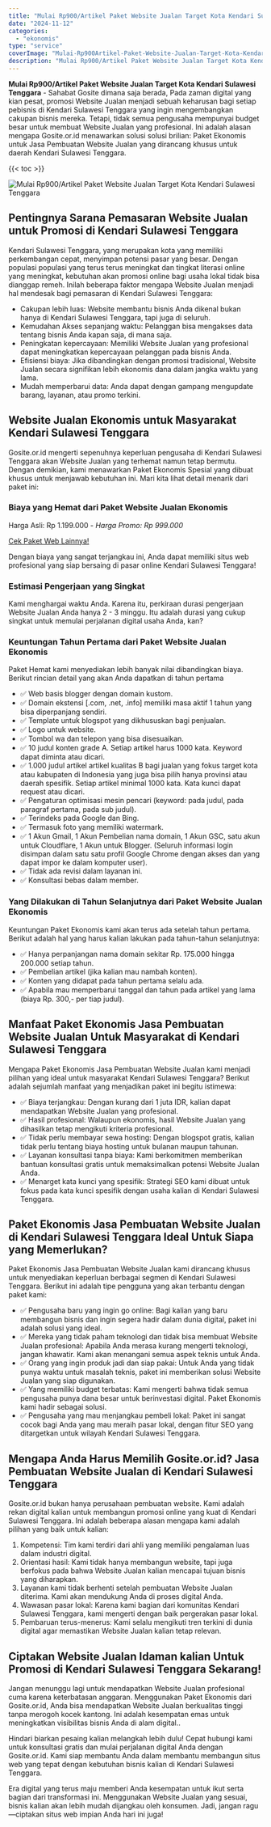 ```yaml
---
title: "Mulai Rp900/Artikel Paket Website Jualan Target Kota Kendari Sulawesi Tenggara"
date: "2024-11-12"
categories: 
  - "ekonomis"
type: "service"
coverImage: "Mulai-Rp900Artikel-Paket-Website-Jualan-Target-Kota-Kendari-Sulawesi-Tenggara.png"
description: "Mulai Rp900/Artikel Paket Website Jualan Target Kota Kendari Sulawesi Tenggara. Era digital yang terus maju memberi Anda kesempatan untuk ikut serta bagian d..."
---
```


**Mulai Rp900/Artikel Paket Website Jualan Target Kota Kendari Sulawesi Tenggara** - Sahabat Gosite dimana saja berada, Pada zaman digital yang kian pesat, promosi Website Jualan menjadi sebuah keharusan bagi setiap pebisnis di Kendari Sulawesi Tenggara yang ingin mengembangkan cakupan bisnis mereka. Tetapi, tidak semua pengusaha mempunyai budget besar untuk membuat Website Jualan yang profesional. Ini adalah alasan mengapa Gosite.or.id menawarkan solusi solusi brilian: Paket Ekonomis untuk Jasa Pembuatan Website Jualan yang dirancang khusus untuk daerah Kendari Sulawesi Tenggara.

{{< toc >}}

![Mulai Rp900/Artikel Paket Website Jualan Target Kota Kendari Sulawesi Tenggara](/images/ekonomis/Mulai-Rp900Artikel-Paket-Website-Jualan-Target-Kota-Kendari-Sulawesi-Tenggara.png)

## Pentingnya Sarana Pemasaran Website Jualan untuk Promosi di Kendari Sulawesi Tenggara

Kendari Sulawesi Tenggara, yang merupakan kota yang memiliki perkembangan cepat, menyimpan potensi pasar yang besar. Dengan populasi populasi yang terus terus meningkat dan tingkat literasi online yang meningkat, kebutuhan akan promosi online bagi usaha lokal tidak bisa dianggap remeh. Inilah beberapa faktor mengapa Website Jualan menjadi hal mendesak bagi pemasaran di Kendari Sulawesi Tenggara:

- Cakupan lebih luas: Website membantu bisnis Anda dikenal bukan hanya di Kendari Sulawesi Tenggara, tapi juga di seluruh.
- Kemudahan Akses sepanjang waktu: Pelanggan bisa mengakses data tentang bisnis Anda kapan saja, di mana saja.
- Peningkatan kepercayaan: Memiliki Website Jualan yang profesional dapat meningkatkan kepercayaan pelanggan pada bisnis Anda.
- Efisiensi biaya: Jika dibandingkan dengan promosi tradisional, Website Jualan secara signifikan lebih ekonomis dana dalam jangka waktu yang lama.
- Mudah memperbarui data: Anda dapat dengan gampang mengupdate barang, layanan, atau promo terkini.

## Website Jualan Ekonomis untuk Masyarakat Kendari Sulawesi Tenggara

Gosite.or.id mengerti sepenuhnya keperluan pengusaha di Kendari Sulawesi Tenggara akan Website Jualan yang terhemat namun tetap bermutu. Dengan demikian, kami menawarkan Paket Ekonomis Spesial yang dibuat khusus untuk menjawab kebutuhan ini. Mari kita lihat detail menarik dari paket ini:

### Biaya yang Hemat dari Paket Website Jualan Ekonomis

<a class="cta-button">Harga Asli: Rp 1.199.000 - <em>Harga Promo: Rp 999.000</em></a>

<a href="/jasa-web/" class="cta-button">Cek Paket Web Lainnya!</a>

Dengan biaya yang sangat terjangkau ini, Anda dapat memiliki situs web profesional yang siap bersaing di pasar online Kendari Sulawesi Tenggara!

### Estimasi Pengerjaan yang Singkat

Kami menghargai waktu Anda. Karena itu, perkiraan durasi pengerjaan Website Jualan Anda hanya 2 - 3 minggu. Itu adalah durasi yang cukup singkat untuk memulai perjalanan digital usaha Anda, kan?

### Keuntungan Tahun Pertama dari Paket Website Jualan Ekonomis

Paket Hemat kami menyediakan lebih banyak nilai dibandingkan biaya. Berikut rincian detail yang akan Anda dapatkan di tahun pertama

- ✅ Web basis blogger dengan domain kustom.
- ✅ Domain ekstensi \[.com, .net, .info\] memiliki masa aktif 1 tahun yang bisa diperpanjang sendiri.
- ✅ Template untuk blogspot yang dikhususkan bagi penjualan.
- ✅ Logo untuk website.
- ✅ Tombol wa dan telepon yang bisa disesuaikan.
- ✅ 10 judul konten grade A. Setiap artikel harus 1000 kata. Keyword dapat diminta atau dicari.
- ✅ 1.000 judul artikel artikel kualitas B bagi jualan yang fokus target kota atau kabupaten di Indonesia yang juga bisa pilih hanya provinsi atau daerah spesifik. Setiap artikel minimal 1000 kata. Kata kunci dapat request atau dicari.
- ✅ Pengaturan optimisasi mesin pencari (keyword: pada judul, pada paragraf pertama, pada sub judul).
- ✅ Terindeks pada Google dan Bing.
- ✅ Termasuk foto yang memiliki watermark.
- ✅ 1 Akun Gmail, 1 Akun Pembelian nama domain, 1 Akun GSC, satu akun untuk Cloudflare, 1 Akun untuk Blogger. (Seluruh informasi login disimpan dalam satu satu profil Google Chrome dengan akses dan yang dapat impor ke dalam komputer user).
- ✅ Tidak ada revisi dalam layanan ini.
- ✅ Konsultasi bebas dalam member.

### Yang Dilakukan di Tahun Selanjutnya dari Paket Website Jualan Ekonomis

Keuntungan Paket Ekonomis kami akan terus ada setelah tahun pertama. Berikut adalah hal yang harus kalian lakukan pada tahun-tahun selanjutnya:

- ✅ Hanya perpanjangan nama domain sekitar Rp. 175.000 hingga 200.000 setiap tahun.
- ✅ Pembelian artikel (jika kalian mau nambah konten).
- ✅ Konten yang didapat pada tahun pertama selalu ada.
- ✅ Apabila mau memperbarui tanggal dan tahun pada artikel yang lama (biaya Rp. 300,- per tiap judul).

## Manfaat Paket Ekonomis Jasa Pembuatan Website Jualan Untuk Masyarakat di Kendari Sulawesi Tenggara

Mengapa Paket Ekonomis Jasa Pembuatan Website Jualan kami menjadi pilihan yang ideal untuk masyarakat Kendari Sulawesi Tenggara? Berikut adalah sejumlah manfaat yang menjadikan paket ini begitu istimewa:

- ✅ Biaya terjangkau: Dengan kurang dari 1 juta IDR, kalian dapat mendapatkan Website Jualan yang profesional.
- ✅ Hasil profesional: Walaupun ekonomis, hasil Website Jualan yang dihasilkan tetap mengikuti kriteria profesional.
- ✅ Tidak perlu membayar sewa hosting: Dengan blogspot gratis, kalian tidak perlu tentang biaya hosting untuk bulanan maupun tahunan.
- ✅ Layanan konsultasi tanpa biaya: Kami berkomitmen memberikan bantuan konsultasi gratis untuk memaksimalkan potensi Website Jualan Anda.
- ✅ Menarget kata kunci yang spesifik: Strategi SEO kami dibuat untuk fokus pada kata kunci spesifik dengan usaha kalian di Kendari Sulawesi Tenggara.

## Paket Ekonomis Jasa Pembuatan Website Jualan di Kendari Sulawesi Tenggara Ideal Untuk Siapa yang Memerlukan?

Paket Ekonomis Jasa Pembuatan Website Jualan kami dirancang khusus untuk menyediakan keperluan berbagai segmen di Kendari Sulawesi Tenggara. Berikut ini adalah tipe pengguna yang akan terbantu dengan paket kami:

- ✅ Pengusaha baru yang ingin go online: Bagi kalian yang baru membangun bisnis dan ingin segera hadir dalam dunia digital, paket ini adalah solusi yang ideal.
- ✅ Mereka yang tidak paham teknologi dan tidak bisa membuat Website Jualan profesional: Apabila Anda merasa kurang mengerti teknologi, jangan khawatir. Kami akan menangani semua aspek teknis untuk Anda.
- ✅ Orang yang ingin produk jadi dan siap pakai: Untuk Anda yang tidak punya waktu untuk masalah teknis, paket ini memberikan solusi Website Jualan yang siap digunakan.
- ✅ Yang memiliki budget terbatas: Kami mengerti bahwa tidak semua pengusaha punya dana besar untuk berinvestasi digital. Paket Ekonomis kami hadir sebagai solusi.
- ✅ Pengusaha yang mau menjangkau pembeli lokal: Paket ini sangat cocok bagi Anda yang mau meraih pasar lokal, dengan fitur SEO yang ditargetkan untuk wilayah Kendari Sulawesi Tenggara.

## Mengapa Anda Harus Memilih Gosite.or.id? Jasa Pembuatan Website Jualan di Kendari Sulawesi Tenggara

Gosite.or.id bukan hanya perusahaan pembuatan website. Kami adalah rekan digital kalian untuk membangun promosi online yang kuat di Kendari Sulawesi Tenggara. Ini adalah beberapa alasan mengapa kami adalah pilihan yang baik untuk kalian:

1. Kompetensi: Tim kami terdiri dari ahli yang memiliki pengalaman luas dalam industri digital.
2. Orientasi hasil: Kami tidak hanya membangun website, tapi juga berfokus pada bahwa Website Jualan kalian mencapai tujuan bisnis yang diharapkan.
3. Layanan kami tidak berhenti setelah pembuatan Website Jualan diterima. Kami akan mendukung Anda di proses digital Anda.
4. Wawasan pasar lokal: Karena kami bagian dari komunitas Kendari Sulawesi Tenggara, kami mengerti dengan baik pergerakan pasar lokal.
5. Pembaruan terus-menerus: Kami selalu mengikuti tren terkini di dunia digital agar memastikan Website Jualan kalian tetap relevan.

## Ciptakan Website Jualan Idaman kalian Untuk Promosi di Kendari Sulawesi Tenggara Sekarang!

Jangan menunggu lagi untuk mendapatkan Website Jualan profesional cuma karena keterbatasan anggaran. Menggunakan Paket Ekonomis dari Gosite.or.id, Anda bisa mendapatkan Website Jualan berkualitas tinggi tanpa merogoh kocek kantong. Ini adalah kesempatan emas untuk meningkatkan visibilitas bisnis Anda di alam digital..

Hindari biarkan pesaing kalian melangkah lebih dulu! Cepat hubungi kami untuk konsultasi gratis dan mulai perjalanan digital Anda dengan Gosite.or.id. Kami siap membantu Anda dalam membantu membangun situs web yang tepat dengan kebutuhan bisnis kalian di Kendari Sulawesi Tenggara.

Era digital yang terus maju memberi Anda kesempatan untuk ikut serta bagian dari transformasi ini. Menggunakan Website Jualan yang sesuai, bisnis kalian akan lebih mudah dijangkau oleh konsumen. Jadi, jangan ragu—ciptakan situs web impian Anda hari ini juga!